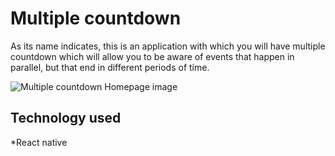 # Multiple countdown 
As its name indicates, this is an application with which you will have multiple countdown which will allow you to be aware of events that happen in parallel, but that end in different periods of time.

![Multiple countdown Homepage image](https://darlinf.github.io/asset/images/Multiple%20coundows.png)


## Technology used

*React native
 
